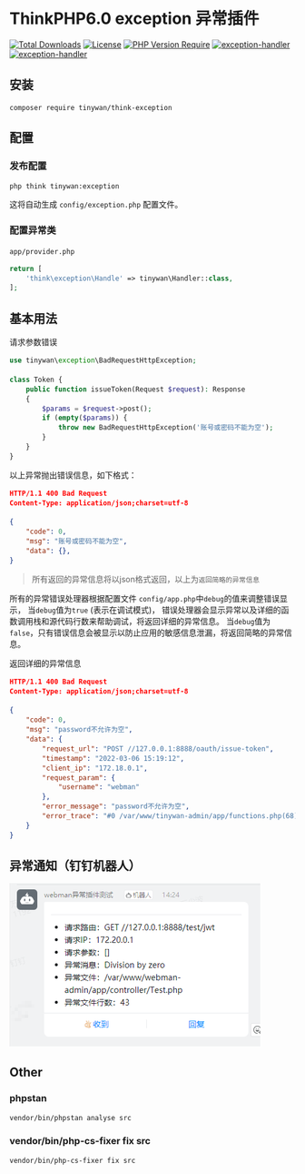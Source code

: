 # ThinkPHP6.0 exception 异常插件

[![Total Downloads](http://poser.pugx.org/tinywan/think-exception-handler/downloads)](https://packagist.org/packages/tinywan/exception-handler)
[![License](http://poser.pugx.org/tinywan/think-exception-handler/license)](https://packagist.org/packages/tinywan/exception-handler)
[![PHP Version Require](http://poser.pugx.org/tinywan/think-exception-handler/require/php)](https://packagist.org/packages/tinywan/exception-handler)
[![exception-handler](https://img.shields.io/github/last-commit/tinywan/think-exception-handler/main)]()
[![exception-handler](https://img.shields.io/github/v/tag/tinywan/think-exception-handler?color=ff69b4)]()

## 安装

```phpregexp
composer require tinywan/think-exception
```

## 配置

### 发布配置

```phpregexp
php think tinywan:exception
```
这将自动生成 `config/exception.php` 配置文件。

### 配置异常类

`app/provider.php`

```php
return [
    'think\exception\Handle' => tinywan\Handler::class,
];
```

## 基本用法

请求参数错误
```php
use tinywan\exception\BadRequestHttpException;

class Token {
    public function issueToken(Request $request): Response
    {
        $params = $request->post();
        if (empty($params)) {
            throw new BadRequestHttpException('账号或密码不能为空');
        }
    }
}
```
以上异常抛出错误信息，如下格式：
```json
HTTP/1.1 400 Bad Request
Content-Type: application/json;charset=utf-8

{
    "code": 0,
    "msg": "账号或密码不能为空",
    "data": {},
}
```
> 所有返回的异常信息将以json格式返回，以上为`返回简略的异常信息`

所有的异常错误处理器根据配置文件 `config/app.php`中`debug`的值来调整错误显示， 当`debug`值为`true` (表示在调试模式)， 错误处理器会显示异常以及详细的函数调用栈和源代码行数来帮助调试，将返回详细的异常信息。 当`debug`值为`false`，只有错误信息会被显示以防止应用的敏感信息泄漏，将返回简略的异常信息。

返回详细的异常信息
```json
HTTP/1.1 400 Bad Request
Content-Type: application/json;charset=utf-8
        
{
    "code": 0,
    "msg": "password不允许为空",
    "data": {
        "request_url": "POST //127.0.0.1:8888/oauth/issue-token",
        "timestamp": "2022-03-06 15:19:12",
        "client_ip": "172.18.0.1",
        "request_param": {
            "username": "webman"
        },
        "error_message": "password不允许为空",
        "error_trace": "#0 /var/www/tinywan-admin/app/functions.php(68): Tinywan\\Validate\\Validate->check(Array)\n#1 /var/www/webman-admin/app/controller/Authentication.php(25): validate(Array, 'app\\\\common\\\\vali...')\n#2 /var/www/webman-admin/vendor/workerman/webman-framework/src/App.php(234): app\\controller\\Authentication->issueToken(Object(support\\Request))\n#3 /var/www/webman-admin/app/middleware/AccessControlMiddleware.php(26): Webman\\App::Webman\\{closure}(Object(support\\Request))\n#4 /var/www/webman-admin/vendor/workerman/webman-framework/src/App.php(228): app\\middleware\\AccessControlMiddleware->process(Object(support\\Request), Object(Closure))\n#5 /var/www/webman-admin/vendor/workerman/webman-framework/src/App.php(137): Webman\\App::Webman\\{closure}(Object(support\\Request))\n#6 /var/www/webman-admin/vendor/workerman/workerman/Connection/TcpConnection.php(638): Webman\\App->onMessage(Object(Workerman\\Connection\\TcpConnection), Object(support\\Request))\n#7 /var/www/webman-admin/vendor/workerman/workerman/Events/Select.php(295): Workerman\\Connection\\TcpConnection->baseRead(Resource id #254)\n#8 /var/www/webman-admin/vendor/workerman/workerman/Worker.php(2417): Workerman\\Events\\Select->loop()\n#9 /var/www/webman-admin/vendor/workerman/workerman/Worker.php(1541): Workerman\\Worker->run()\n#10 /var/www/webman-admin/vendor/workerman/workerman/Worker.php(1383): Workerman\\Worker::forkOneWorkerForLinux(Object(Workerman\\Worker))\n#11 /var/www/webman-admin/vendor/workerman/workerman/Worker.php(1357): Workerman\\Worker::forkWorkersForLinux()\n#12 /var/www/webman-admin/vendor/workerman/workerman/Worker.php(549): Workerman\\Worker::forkWorkers()\n#13 /var/www/webman-admin/start.php(87): Workerman\\Worker::runAll()\n#14 {main}"
    }
}
```

## 异常通知（钉钉机器人）

![dingtalk.png](dingtalk.png)

## Other

### phpstan

```phpregexp
vendor/bin/phpstan analyse src
```

### vendor/bin/php-cs-fixer fix src

```phpregexp
vendor/bin/php-cs-fixer fix src
```